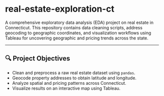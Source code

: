 # real-estate-exploration-ct

A comprehensive exploratory data analysis (EDA) project on real estate in Connecticut. This repository contains data cleaning scripts, address geocoding to geographic coordinates, and visualization workflows using Tableau for uncovering geographic and pricing trends across the state.

---

## 🔍 Project Objectives

- Clean and preprocess a raw real estate dataset using `pandas`.
- Geocode property addresses to obtain latitude and longitude.
- Analyze spatial and pricing patterns across Connecticut.
- Visualize results on an interactive map using Tableau.
